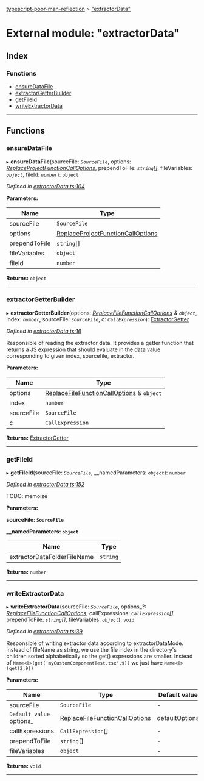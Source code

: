 [typescript-poor-man-reflection](../README.md) > ["extractorData"](../modules/_extractordata_.md)

# External module: "extractorData"

## Index

### Functions

* [ensureDataFile](_extractordata_.md#ensuredatafile)
* [extractorGetterBuilder](_extractordata_.md#extractorgetterbuilder)
* [getFileId](_extractordata_.md#getfileid)
* [writeExtractorData](_extractordata_.md#writeextractordata)

---

## Functions

<a id="ensuredatafile"></a>

###  ensureDataFile

▸ **ensureDataFile**(sourceFile: *`SourceFile`*, options: *[ReplaceProjectFunctionCallOptions](../interfaces/_types_.replaceprojectfunctioncalloptions.md)*, prependToFile: *`string`[]*, fileVariables: *`object`*, fileId: *`number`*): `object`

*Defined in [extractorData.ts:104](https://github.com/cancerberoSgx/typescript-poor-man-reflection/blob/2c758c1/src/extractorData.ts#L104)*

**Parameters:**

| Name | Type |
| ------ | ------ |
| sourceFile | `SourceFile` |
| options | [ReplaceProjectFunctionCallOptions](../interfaces/_types_.replaceprojectfunctioncalloptions.md) |
| prependToFile | `string`[] |
| fileVariables | `object` |
| fileId | `number` |

**Returns:** `object`

___
<a id="extractorgetterbuilder"></a>

###  extractorGetterBuilder

▸ **extractorGetterBuilder**(options: *[ReplaceFileFunctionCallOptions](../interfaces/_types_.replacefilefunctioncalloptions.md) & `object`*, index: *`number`*, sourceFile: *`SourceFile`*, c: *`CallExpression`*): [ExtractorGetter](_types_.md#extractorgetter)

*Defined in [extractorData.ts:16](https://github.com/cancerberoSgx/typescript-poor-man-reflection/blob/2c758c1/src/extractorData.ts#L16)*

Responsible of reading the extractor data. It provides a getter function that returns a JS expression that should evaluate in the data value corresponding to given index, sourcefile, extractor.

**Parameters:**

| Name | Type |
| ------ | ------ |
| options | [ReplaceFileFunctionCallOptions](../interfaces/_types_.replacefilefunctioncalloptions.md) & `object` |
| index | `number` |
| sourceFile | `SourceFile` |
| c | `CallExpression` |

**Returns:** [ExtractorGetter](_types_.md#extractorgetter)

___
<a id="getfileid"></a>

###  getFileId

▸ **getFileId**(sourceFile: *`SourceFile`*, __namedParameters: *`object`*): `number`

*Defined in [extractorData.ts:152](https://github.com/cancerberoSgx/typescript-poor-man-reflection/blob/2c758c1/src/extractorData.ts#L152)*

TODO: memoize

**Parameters:**

**sourceFile: `SourceFile`**

**__namedParameters: `object`**

| Name | Type |
| ------ | ------ |
| extractorDataFolderFileName | `string` |

**Returns:** `number`

___
<a id="writeextractordata"></a>

###  writeExtractorData

▸ **writeExtractorData**(sourceFile: *`SourceFile`*, options_?: *[ReplaceFileFunctionCallOptions](../interfaces/_types_.replacefilefunctioncalloptions.md)*, callExpressions: *`CallExpression`[]*, prependToFile: *`string`[]*, fileVariables: *`object`*): `void`

*Defined in [extractorData.ts:39](https://github.com/cancerberoSgx/typescript-poor-man-reflection/blob/2c758c1/src/extractorData.ts#L39)*

Responsible of writing extractor data according to extractorDataMode. instead of fileName as string, we use the file index in the directory's children sorted alphabetically so the get() expressions are smaller. Instead of `Name<T>(get('myCustomComponentTest.tsx',9))` we just have `Name<T>(get(2,9))`

**Parameters:**

| Name | Type | Default value |
| ------ | ------ | ------ |
| sourceFile | `SourceFile` | - |
| `Default value` options_ | [ReplaceFileFunctionCallOptions](../interfaces/_types_.replacefilefunctioncalloptions.md) |  defaultOptions |
| callExpressions | `CallExpression`[] | - |
| prependToFile | `string`[] | - |
| fileVariables | `object` | - |

**Returns:** `void`

___

